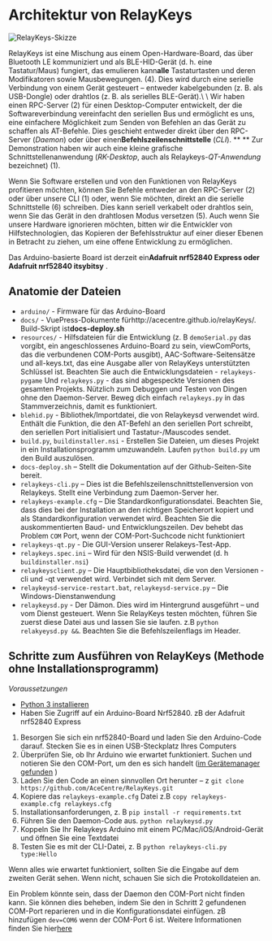 # Architektur von RelayKeys

![RelayKeys-Skizze](../.gitbook/assets/untitled\_page.png)

RelayKeys ist eine Mischung aus einem Open-Hardware-Board, das über Bluetooth LE kommuniziert und als BLE-HID-Gerät (d. h. eine Tastatur/Maus) fungiert, das emulieren kann**alle** Tastaturtasten und deren Modifikatoren sowie Mausbewegungen. (4). Dies wird durch eine serielle Verbindung von einem Gerät gesteuert – entweder kabelgebunden (z. B. als USB-Dongle) oder drahtlos (z. B. als serielles BLE-Gerät).\ \ Wir haben einen RPC-Server (2) für einen Desktop-Computer entwickelt, der die Softwareverbindung vereinfacht den seriellen Bus und ermöglicht es uns, eine einfachere Möglichkeit zum Senden von Befehlen an das Gerät zu schaffen als AT-Befehle. Dies geschieht entweder direkt über den RPC-Server (_Daemon_) oder über einen**Befehlszeilenschnittstelle** (_CLI_). \*\* \*\* Zur Demonstration haben wir auch eine kleine grafische Schnittstellenanwendung (_RK-Desktop_, auch als Relaykeys-_QT-Anwendung_ bezeichnet) (1).

Wenn Sie Software erstellen und von den Funktionen von RelayKeys profitieren möchten, können Sie Befehle entweder an den RPC-Server (2) oder über unsere CLI (1) oder, wenn Sie möchten, direkt an die serielle Schnittstelle (6) schreiben. Dies kann seriell verkabelt oder drahtlos sein, wenn Sie das Gerät in den drahtlosen Modus versetzen (5). Auch wenn Sie unsere Hardware ignorieren möchten, bitten wir die Entwickler von Hilfstechnologien, das Kopieren der Befehlsstruktur auf einer dieser Ebenen in Betracht zu ziehen, um eine offene Entwicklung zu ermöglichen.

Das Arduino-basierte Board ist derzeit ein**Adafruit nrf52840 Express oder Adafruit nrf52840 itsybitsy** .

## Anatomie der Dateien

*  `arduino/` - Firmware für das Arduino-Board
*  `docs/` - VuePress-Dokumente fürhttp://acecentre.github.io/relayKeys/.  Build-Skript ist**docs-deploy.sh**
*  `resources/` - Hilfsdateien für die Entwicklung (z. B `demoSerial.py` das vorgibt, ein angeschlossenes Arduino-Board zu sein, viewComPorts, das die verbundenen COM-Ports ausgibt), AAC-Software-Seitensätze und all-keys.txt, das eine Ausgabe aller von RelayKeys unterstützten Schlüssel ist. Beachten Sie auch die Entwicklungsdateien - `relaykeys-pygame` Und `relaykeys.py` - das sind abgespeckte Versionen des gesamten Projekts. Nützlich zum Debuggen und Testen von Dingen ohne den Daemon-Server. Beweg dich einfach `relaykeys.py` in das Stammverzeichnis, damit es funktioniert.
*  `blehid.py` - Bibliothek/Importdatei, die von Relaykeysd verwendet wird. Enthält die Funktion, die den AT-Befehl an den seriellen Port schreibt, den seriellen Port initialisiert und Tastatur-/Mauscodes sendet.
*  `build.py`, `buildinstaller.nsi` - Erstellen Sie Dateien, um dieses Projekt in ein Installationsprogramm umzuwandeln. Laufen `python build.py` um den Build auszulösen.
*  `docs-deploy.sh` – Stellt die Dokumentation auf der Github-Seiten-Site bereit.
*  `relaykeys-cli.py` – Dies ist die Befehlszeilenschnittstellenversion von Relaykeys. Stellt eine Verbindung zum Daemon-Server her.
*  `relaykeys-example.cfg` – Die Standardkonfigurationsdatei. Beachten Sie, dass dies bei der Installation an den richtigen Speicherort kopiert und als Standardkonfiguration verwendet wird. Beachten Sie die auskommentierten Baud- und Entwicklungszeilen. Dev behebt das Problem `COM` Port, wenn der COM-Port-Suchcode nicht funktioniert
*  `relaykeys-qt.py` - Die GUI-Version unserer Relakeys-Test-App.
*  `relaykeys.spec.ini` – Wird für den NSIS-Build verwendet (d. h `buildinstaller.nsi`)
*  `relaykeysclient.py` – Die Hauptbibliotheksdatei, die von den Versionen -cli und -qt verwendet wird. Verbindet sich mit dem Server.
*  `relaykeysd-service-restart.bat`, `relaykeysd-service.py` – Die Windows-Dienstanwendung
*  `relaykeysd.py` - Der Dämon. Dies wird im Hintergrund ausgeführt – und vom Dienst gesteuert. Wenn Sie RelayKeys testen möchten, führen Sie zuerst diese Datei aus und lassen Sie sie laufen. z.B `python relakyeysd.py &&`. Beachten Sie die Befehlszeilenflags im Header.

## Schritte zum Ausführen von RelayKeys (Methode ohne Installationsprogramm)

_Voraussetzungen_

* [Python 3 installieren](https://www.python.org/downloads/windows/)
* Haben Sie Zugriff auf ein Arduino-Board Nrf52840. zB der Adafruit nrf52840 Express

1. Besorgen Sie sich ein nrf52840-Board und laden Sie den Arduino-Code darauf. Stecken Sie es in einen USB-Steckplatz Ihres Computers
2. Überprüfen Sie, ob Ihr Arduino wie erwartet funktioniert. Suchen und notieren Sie den COM-Port, um den es sich handelt ([im Gerätemanager gefunden](https://www.sevenforums.com/attachments/hardware-devices/263068d1486601972t-com-port-missing-device-manager-com-port-pic.jpg) )
3. Laden Sie den Code an einen sinnvollen Ort herunter – z `git clone https://github.com/AceCentre/RelayKeys.git`
4. Kopiere das `relaykeys-example.cfg` Datei z.B `copy relaykeys-example.cfg relaykeys.cfg`
5. Installationsanforderungen, z. B `pip install -r requirements.txt`
6. Führen Sie den Daemon-Code aus. `python relaykeysd.py`
7. Koppeln Sie Ihr Relaykeys Arduino mit einem PC/Mac/iOS/Android-Gerät und öffnen Sie eine Textdatei
8. Testen Sie es mit der CLI-Datei, z. B `python relaykeys-cli.py type:Hello`

Wenn alles wie erwartet funktioniert, sollten Sie die Eingabe auf dem zweiten Gerät sehen. Wenn nicht, schauen Sie sich die Protokolldateien an.

Ein Problem könnte sein, dass der Daemon den COM-Port nicht finden kann. Sie können dies beheben, indem Sie den in Schritt 2 gefundenen COM-Port reparieren und in die Konfigurationsdatei einfügen. zB hinzufügen `dev=COM6` wenn der COM-Port 6 ist. Weitere Informationen finden Sie hier[here](../../developers/relaykeys-cfg.html#dev-defining-your-port-of-the-relaykeys-hardware)
